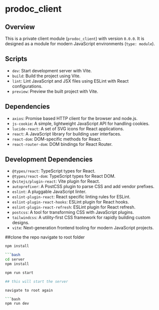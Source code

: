 # prodoc_client

## Overview

This is a private client module (`prodoc_client`) with version `0.0.0`. It is designed as a module for modern JavaScript environments (`type: module`).

## Scripts

- `dev`: Start development server with Vite.
- `build`: Build the project using Vite.
- `lint`: Lint JavaScript and JSX files using ESLint with React configurations.
- `preview`: Preview the built project with Vite.

## Dependencies

- `axios`: Promise based HTTP client for the browser and node.js.
- `js-cookie`: A simple, lightweight JavaScript API for handling cookies.
- `lucide-react`: A set of SVG icons for React applications.
- `react`: A JavaScript library for building user interfaces.
- `react-dom`: DOM-specific methods for React.
- `react-router-dom`: DOM bindings for React Router.

## Development Dependencies

- `@types/react`: TypeScript types for React.
- `@types/react-dom`: TypeScript types for React DOM.
- `@vitejs/plugin-react`: Vite plugin for React.
- `autoprefixer`: A PostCSS plugin to parse CSS and add vendor prefixes.
- `eslint`: A pluggable JavaScript linter.
- `eslint-plugin-react`: React specific linting rules for ESLint.
- `eslint-plugin-react-hooks`: ESLint plugin for React hooks.
- `eslint-plugin-react-refresh`: ESLint plugin for React refresh.
- `postcss`: A tool for transforming CSS with JavaScript plugins.
- `tailwindcss`: A utility-first CSS framework for rapidly building custom designs.
- `vite`: Next-generation frontend tooling for modern JavaScript projects.


##clone the repo navigate to root folder 

```bash
npm install

```bash
cd server
npm install 

npm run start

## this will start the server 

navigate to root again 

```bash
npm run dev



